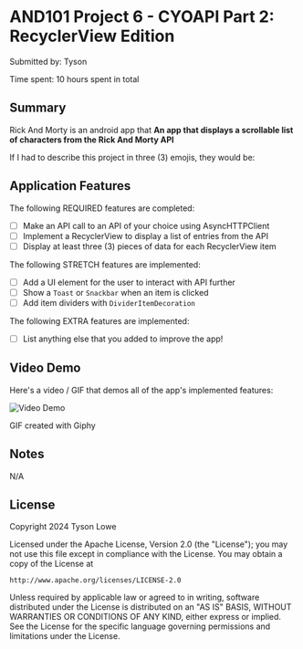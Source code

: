 # AND101 Project 6 - CYOAPI Part 2: RecyclerView Edition

Submitted by: Tyson

Time spent: 10 hours spent in total

## Summary

Rick And Morty is an android app that **An app that displays a scrollable list of characters from the Rick And Morty API**

If I had to describe this project in three (3) emojis, they would be: 

## Application Features

<!-- (This is a comment) Please be sure to change the [ ] to [x] for any features you completed.  If a feature is not checked [x], you might miss the points for that item! -->

The following REQUIRED features are completed:

- [ ] Make an API call to an API of your choice using AsyncHTTPClient
- [ ] Implement a RecyclerView to display a list of entries from the API
- [ ] Display at least three (3) pieces of data for each RecyclerView item

The following STRETCH features are implemented:

- [ ] Add a UI element for the user to interact with API further
- [ ] Show a `Toast` or `Snackbar` when an item is clicked
- [ ] Add item dividers with `DividerItemDecoration`

The following EXTRA features are implemented:

- [ ] List anything else that you added to improve the app!

## Video Demo

Here's a video / GIF that demos all of the app's implemented features:

<img src='(https://media.giphy.com/media/v1.Y2lkPTc5MGI3NjExYjBhN2VmdGc0eXh2cmp5am1lM3Q4YzNrc205Z2J4dWZwbDVmc2M5bSZlcD12MV9pbnRlcm5hbF9naWZfYnlfaWQmY3Q9Zw/53vBc6uueuZoGhiqrU/giphy.gif)' title='Video Demo' width='' alt='Video Demo' />

GIF created with Giphy

<!-- Recommended tools:
- [Kap](https://getkap.co/) for macOS
- [ScreenToGif](https://www.screentogif.com/) for Windows
- [peek](https://github.com/phw/peek) for Linux. -->

## Notes

N/A

## License

Copyright 2024 Tyson Lowe

Licensed under the Apache License, Version 2.0 (the "License");
you may not use this file except in compliance with the License.
You may obtain a copy of the License at

    http://www.apache.org/licenses/LICENSE-2.0

Unless required by applicable law or agreed to in writing, software
distributed under the License is distributed on an "AS IS" BASIS,
WITHOUT WARRANTIES OR CONDITIONS OF ANY KIND, either express or implied.
See the License for the specific language governing permissions and
limitations under the License.
